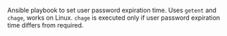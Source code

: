 Ansible playbook to set user password expiration time. Uses `getent` and `chage`, works on Linux. `chage` is executed only if user password expiration time differs from required.
